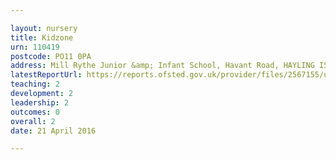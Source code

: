 ```yaml
---

layout: nursery
title: Kidzone
urn: 110419
postcode: PO11 0PA
address: Mill Rythe Junior &amp; Infant School, Havant Road, HAYLING ISLAND, Hampshire, PO11 0PA
latestReportUrl: https://reports.ofsted.gov.uk/provider/files/2567155/urn/110419.pdf
teaching: 2
development: 2
leadership: 2
outcomes: 0
overall: 2
date: 21 April 2016

---
```

